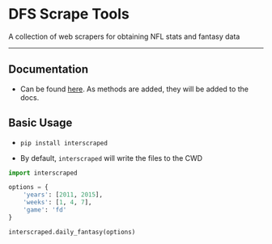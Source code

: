 # DFS Scrape Tools
A collection of web scrapers for obtaining NFL stats and fantasy data
* * *

## Documentation

* Can be found [here](https://github.com/brockinit/dfs-scrape-tools/tree/master/docs). As methods are added, they will be added to the docs.

## Basic Usage

* `pip install interscraped`

* By default, `interscraped` will write the files to the CWD
```python
import interscraped

options = {
    'years': [2011, 2015],
    'weeks': [1, 4, 7],
    'game': 'fd'
}

interscraped.daily_fantasy(options)
```